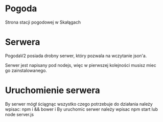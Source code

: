 # Pogoda
Strona stacji pogodowej w Skałągach

# Serwera
PogodaV2 posiada drobny serwer, który pozwala na wczytanie json'a.

Serwer jest napisany pod nodejs, więc w pierwszej kolejności musisz miec go zainstalowanego.

# Uruchomienie serwera
By serwer mógł ściągnąc wszystko czego potrzebuje do działania należy wpisac:
    npm i && bower i
By uruchomic serwer należy wpisac
    npm start
    lub
    node server.js


